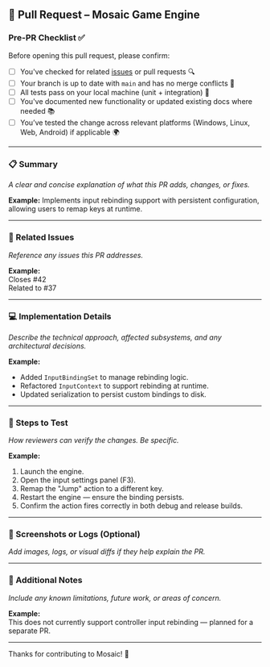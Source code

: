## 🔀 Pull Request – Mosaic Game Engine

### Pre-PR Checklist ✅

Before opening this pull request, please confirm:

- [ ] You've checked for related [issues](../../issues) or pull requests 🔍
- [ ] Your branch is up to date with `main` and has no merge conflicts 🔄
- [ ] All tests pass on your local machine (unit + integration) 🧪
- [ ] You've documented new functionality or updated existing docs where needed 📚
- [ ] You’ve tested the change across relevant platforms (Windows, Linux, Web, Android) if applicable 🌍

---

### 📋 Summary

_A clear and concise explanation of what this PR adds, changes, or fixes._

**Example:** Implements input rebinding support with persistent configuration, allowing users to remap keys at runtime.

---

### 🔗 Related Issues

_Reference any issues this PR addresses._

**Example:**  
Closes #42  
Related to #37

---

### 💻 Implementation Details

_Describe the technical approach, affected subsystems, and any architectural decisions._

**Example:**

- Added `InputBindingSet` to manage rebinding logic.
- Refactored `InputContext` to support rebinding at runtime.
- Updated serialization to persist custom bindings to disk.

---

### 🧪 Steps to Test

_How reviewers can verify the changes. Be specific._

**Example:**

1. Launch the engine.
2. Open the input settings panel (F3).
3. Remap the "Jump" action to a different key.
4. Restart the engine — ensure the binding persists.
5. Confirm the action fires correctly in both debug and release builds.

---

### 📸 Screenshots or Logs (Optional)

_Add images, logs, or visual diffs if they help explain the PR._

---

### 📂 Additional Notes

_Include any known limitations, future work, or areas of concern._

**Example:**  
This does not currently support controller input rebinding — planned for a separate PR.

---

Thanks for contributing to Mosaic! 💚
